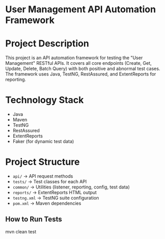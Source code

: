 # User Management API Automation Framework

# Project Description
This project is an API automation framework for testing the "User Management" RESTful APIs. It covers all core endpoints (Create, Get, Update, Delete, Batch Query) with both positive and abnormal test cases. The framework uses Java, TestNG, RestAssured, and ExtentReports for reporting.

# Technology Stack
- Java
- Maven
- TestNG
- RestAssured
- ExtentReports
- Faker (for dynamic test data)

# Project Structure
- `api/` → API request methods
- `tests/` → Test classes for each API
- `common/` → Utilities (listener, reporting, config, test data)
- `reports/` → ExtentReports HTML output
- `testng.xml` → TestNG suite configuration
- `pom.xml` → Maven dependencies

## How to Run Tests
mvn clean test

